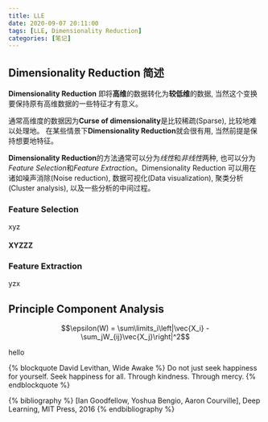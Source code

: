 ```yaml
---
title: LLE
date: 2020-09-07 20:11:00
tags: [LLE, Dimensionality Reduction]
categories: [笔记]
---
```


## Dimensionality Reduction 简述
**Dimensionality Reduction** 即将**高维**的数据转化为**较低维**的数据, 
当然这个变换要保持原有高维数据的一些特征才有意义。

通常高维度的数据因为**Curse of dimensionality**是比较稀疏(Sparse), 比较地难以处理地。
在某些情景下**Dimensionality Reduction**就会很有用, 当然前提是保持想要地特征。

**Dimensionality Reduction**的方法通常可以分为*线性*和*非线性*两种,
也可以分为*Feature Selection*和*Feature Extraction*。Dimensionality Reduction
可以用在诸如噪声消除(Noise reduction), 数据可视化(Data visualization), 
聚类分析(Cluster analysis), 以及一些分析的中间过程。

### Feature Selection

xyz

#### XYZZZ

### Feature Extraction

yzx


## Principle Component Analysis

$$\epsilon(W) = \sum\limits_i\left|\vec{X_i} - \sum_jW_{ij}\vec{X_j}\right|^2$$

<div>
<span>hello</span>
</div>
<script type="text/tikz">
\begin{tikzpicture}
\draw[dotted]
(0,0) node {1st node} --
(1,1) node {2nd node} --
(0,3) node {3rd node} --
cycle;
\end{tikzpicture}
</script>

{% blockquote David Levithan, Wide Awake %}
Do not just seek happiness for yourself. Seek happiness for all. Through kindness. Through mercy.
{% endblockquote %}

{% bibliography %}
[Ian Goodfellow, Yoshua Bengio, Aaron Courville], Deep Learning, MIT Press, 2016 
{% endbibliography %}

